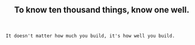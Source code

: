 <h2 style="text-align: center;">To know ten thousand things, know one well.</h2>
<br/>

```
It doesn't matter how much you build, it's how well you build.
```

